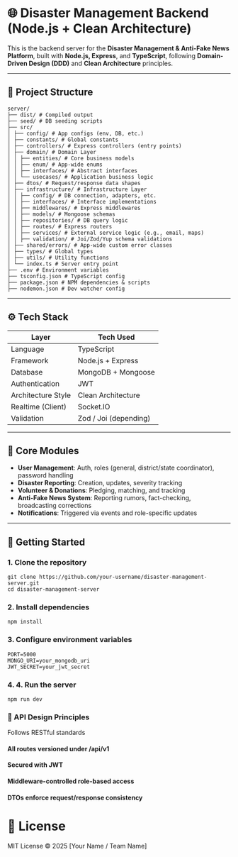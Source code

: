# 🌐 Disaster Management Backend (Node.js + Clean Architecture)

This is the backend server for the **Disaster Management & Anti-Fake News Platform**, built with **Node.js, Express**, and **TypeScript**, following **Domain-Driven Design (DDD)** and **Clean Architecture** principles.

---

## 📁 Project Structure

```
server/
├── dist/ # Compiled output
├── seed/ # DB seeding scripts
├── src/
│ ├── config/ # App configs (env, DB, etc.)
│ ├── constants/ # Global constants
│ ├── controllers/ # Express controllers (entry points)
│ ├── domain/ # Domain Layer
│ │ ├── entities/ # Core business models
│ │ ├── enum/ # App-wide enums
│ │ ├── interfaces/ # Abstract interfaces
│ │ └── usecases/ # Application business logic
│ ├── dtos/ # Request/response data shapes
│ ├── infrastructure/ # Infrastructure Layer
│ │ ├── config/ # DB connection, adapters, etc.
│ │ ├── interfaces/ # Interface implementations
│ │ ├── middlewares/ # Express middlewares
│ │ ├── models/ # Mongoose schemas
│ │ ├── repositories/ # DB query logic
│ │ ├── routes/ # Express routers
│ │ ├── services/ # External service logic (e.g., email, maps)
│ │ ├── validation/ # Joi/Zod/Yup schema validations
│ ├── shared/errors/ # App-wide custom error classes
│ ├── types/ # Global types
│ ├── utils/ # Utility functions
│ └── index.ts # Server entry point
├── .env # Environment variables
├── tsconfig.json # TypeScript config
├── package.json # NPM dependencies & scripts
├── nodemon.json # Dev watcher config
```



---

## ⚙️ Tech Stack

| Layer              | Tech Used                  |
|--------------------|----------------------------|
| Language           | TypeScript                 |
| Framework          | Node.js + Express          |
| Database           | MongoDB + Mongoose         |
| Authentication     | JWT                        |
| Architecture Style | Clean Architecture         |
| Realtime (Client)  | Socket.IO                  |
| Validation         | Zod / Joi (depending)      |

---

## 🧠 Core Modules

- **User Management**: Auth, roles (general, district/state coordinator), password handling
- **Disaster Reporting**: Creation, updates, severity tracking
- **Volunteer & Donations**: Pledging, matching, and tracking
- **Anti-Fake News System**: Reporting rumors, fact-checking, broadcasting corrections
- **Notifications**: Triggered via events and role-specific updates

---

## 🚀 Getting Started

### 1. Clone the repository
```
git clone https://github.com/your-username/disaster-management-server.git
cd disaster-management-server

```
### 2. Install dependencies
```
npm install

```

### 3. Configure environment variables
```
PORT=5000
MONGO_URI=your_mongodb_uri
JWT_SECRET=your_jwt_secret

```

### 4. 4. Run the server
```
npm run dev
```


### 📌 API Design Principles
Follows RESTful standards

#### All routes versioned under /api/v1

#### Secured with JWT

#### Middleware-controlled role-based access

#### DTOs enforce request/response consistency



# 📄 License
MIT License © 2025 [Your Name / Team Name]

